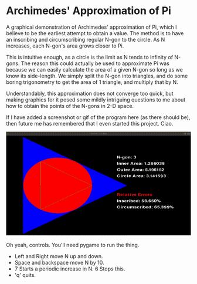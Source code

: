 # Archimedes' Approximation of Pi

A graphical demonstration of Archimedes' approximation of Pi, which I believe to be the earliest attempt to obtain a value. The method is to have an inscribing and circumscribing regular N-gon to the circle. As N increases, each N-gon's area grows closer to Pi.

This is intuitive enough, as a circle is the limit as N tends to infinity of N-gons. The reason this could actually be used to approximate Pi was because we can easily calculate the area of a given N-gon so long as we know its side-length. We simply split the N-gon into triangles, and do some boring trigonometry to get the area of 1 triangle, and multiply that by N.

Understandably, this approximation does not converge too quick, but making graphics for it posed some mildly intriguing questions to me about how to obtain the points of the N-gons in 2-D space.

If I have added a screenshot or gif of the program here (as there should be), then future me has remembered that I even started this project. Ciao.

![Circles gif](https://github.com/nimberledge/approximating-pi/blob/main/WOW_Circles.gif "WOW Circles")

Oh yeah, controls. You'll need pygame to run the thing. 
- Left and Right move N up and down. 
- Space and backspace move N by 10. 
- 7 Starts a periodic increase in N. 6 Stops this. 
- 'q' quits.
